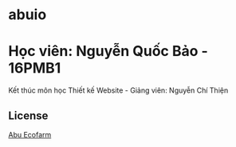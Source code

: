 # abuio
# Học viên: Nguyễn Quốc Bảo - 16PMB1

Kết thúc môn học Thiết kế Website - Giảng viên: Nguyễn Chí Thiện

## License

[Abu Ecofarm](https://www.abu.io.vn)
